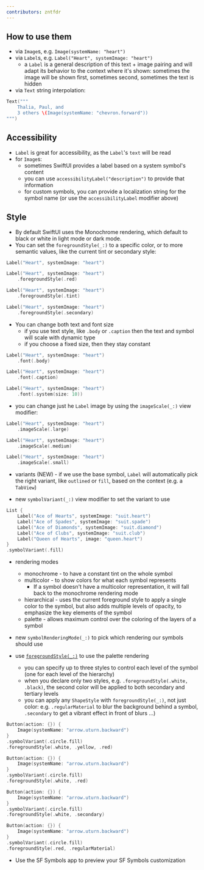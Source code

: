 ```yaml
---
contributors: zntfdr
---
```


## How to use them

- via `Image`s, e.g. `Image(systemName: "heart")`
- via `Label`s, e.g. `Label("Heart", systemImage: "heart")`
  - a `Label` is a general description of this text + image pairing and will adapt its behavior to the context where it's shown: sometimes the image will be shown first, sometimes second, sometimes the text is hidden
- via `Text` string interpolation:

```swift
Text("""
    Thalia, Paul, and
    3 others \(Image(systemName: "chevron.forward"))
""")
``` 

## Accessibility

- `Label` is great for accessibility, as the `Label`'s `text` will be read
- for `Image`s:
  - sometimes SwiftUI provides a label based on a system symbol's content
  - you can use `accessibilityLabel("description")` to provide that information
  - for custom symbols, you can provide a localization string for the symbol name (or use the `accessibilityLabel` modifier above)

## Style

- By default SwiftUI uses the Monochrome rendering, which default to black or white in light mode or dark mode. 
- You can set the `foregroundStyle(_:)` to a specific color, or to more semantic values, like the current tint or secondary style: 

```swift
Label("Heart", systemImage: "heart")

Label("Heart", systemImage: "heart")
    .foregroundStyle(.red)

Label("Heart", systemImage: "heart")
    .foregroundStyle(.tint)

Label("Heart", systemImage: "heart")
    .foregroundStyle(.secondary)
```

- You can change both text and font size
  - if you use text style, like `.body` or `.caption` then the text and symbol will scale with dynamic type
  - if you choose a fixed size, then they stay constant

```swift
Label("Heart", systemImage: "heart")
    .font(.body)

Label("Heart", systemImage: "heart")
    .font(.caption)

Label("Heart", systemImage: "heart")
    .font(.system(size: 10))
```

- you can change just he `Label` image by using the `imageScale(_:)` view modifier:

```swift
Label("Heart", systemImage: "heart")
    .imageScale(.large)

Label("Heart", systemImage: "heart")
    .imageScale(.medium)

Label("Heart", systemImage: "heart")
    .imageScale(.small)
```

- variants (NEW) - if we use the base symbol, `Label` will automatically pick the right variant, like `outlined` or `fill`, based on the context (e.g. a `TabView`)

- new `symbolVariant(_:)` view modifier to set the variant to use

```swift
List {
    Label("Ace of Hearts", systemImage: "suit.heart")
    Label("Ace of Spades", systemImage: "suit.spade")
    Label("Ace of Diamonds", systemImage: "suit.diamond")
    Label("Ace of Clubs", systemImage: "suit.club")
    Label("Queen of Hearts", image: "queen.heart")
}
.symbolVariant(.fill)
```

- rendering modes
  - monochrome - to have a constant tint on the whole symbol
  - multicolor - to show colors for what each symbol represents
    - If a symbol doesn't have a multicolor representation, it will fall back to the monochrome rendering mode
  - hierarchical - uses the current foreground style to apply a single color to the symbol, but also adds multiple levels of opacity, to emphasize the key elements of the symbol
  - palette - allows maximum control over the coloring of the layers of a symbol

- new `symbolRenderingMode(_:)` to pick which rendering our symbols should use
- use [`foregroundStyle(_:)`][foregroundStyle(_:)] to use the palette rendering
  - you can specify up to three styles to control each level of the symbol (one for each level of the hierarchy)
  - when you declare only two styles, e.g. `.foregroundStyle(.white, .black)`, the second color will be applied to both secondary and tertiary levels
  - you can apply any `ShapeStyle` with `foregroundStyle(_:)`, not just color: e.g. `.regularMaterial` to blur the background behind a symbol, `.secondary` to get a vibrant effect in front of blurs ...)

```swift
Button(action: {}) {
    Image(systemName: "arrow.uturn.backward")
}
.symbolVariant(.circle.fill)
.foregroundStyle(.white, .yellow, .red)

Button(action: {}) {
    Image(systemName: "arrow.uturn.backward")
}
.symbolVariant(.circle.fill)
.foregroundStyle(.white, .red)

Button(action: {}) {
    Image(systemName: "arrow.uturn.backward")
}
.symbolVariant(.circle.fill)
.foregroundStyle(.white, .secondary)

Button(action: {}) {
    Image(systemName: "arrow.uturn.backward")
}
.symbolVariant(.circle.fill)
.foregroundStyle(.red, .regularMaterial)
```

- Use the SF Symbols app to preview your SF Symbols customization

[foregroundStyle(_:)]: https://developer.apple.com/documentation/swiftui/view/foregroundstyle(_:)
